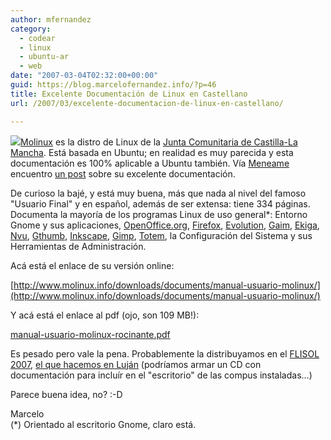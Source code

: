 ```yaml
---
author: mfernandez
category:
  - codear
  - linux
  - ubuntu-ar
  - web
date: "2007-03-04T02:32:00+00:00"
guid: https://blog.marcelofernandez.info/?p=46
title: Excelente Documentación de Linux en Castellano
url: /2007/03/excelente-documentacion-de-linux-en-castellano/

---
```

[![](http://3.bp.blogspot.com/_nDZ247g0qSM/Reo1JqvI66I/AAAAAAAAAD0/2OuZJ_oSQHY/s400/logo_molinux.png)](http://3.bp.blogspot.com/_nDZ247g0qSM/Reo1JqvI66I/AAAAAAAAAD0/2OuZJ_oSQHY/s1600-h/logo_molinux.png)[Molinux](http://www.molinux.info/) es la distro de Linux de la [Junta Comunitaria de Castilla-La Mancha](http://www.jccm.es/). Está basada en Ubuntu; en realidad es muy parecida y esta documentación es 100% aplicable a Ubuntu también. Vía [Meneame](http://www.meneame.net/) encuentro [un post](http://meneame.net/story/uno-mejores-manuales-linux-todo-internet) sobre su excelente documentación.

De curioso la bajé, y está muy buena, más que nada al nivel del famoso "Usuario Final" y en español, además de ser extensa: tiene 334 páginas. Documenta la mayoría de los programas Linux de uso general\*: Entorno Gnome y sus aplicaciones, [OpenOffice.org](http://www.openoffice.org/), [Firefox](http://www.mozilla.com/), [Evolution](http://www.gnome.org/projects/evolution/), [Gaim](http://gaim.sf.net/), [Ekiga](http://www.ekiga.org/), [Nvu](http://www.nvu.com/), [Gthumb](http://gthumb.sourceforge.net/), [Inkscape](http://www.inkscape.org/), [Gimp](http://www.gimp.org/), [Totem](http://www.gnome.org/projects/totem/), la Configuración del Sistema y sus Herramientas de Administración.

Acá está el enlace de su versión online:

[http://www.molinux.info/downloads/documents/manual-usuario-molinux/](http://www.molinux.info/downloads/documents/manual-usuario-molinux/)

Y acá está el enlace al pdf (ojo, son 109 MB!):

[manual-usuario-molinux-rocinante.pdf](http://www.molinux.info/downloads/documents/manual-usuario-molinux-rocinante.pdf)

Es pesado pero vale la pena. Probablemente la distribuyamos en el [FLISOL 2007](http://installfest.info/FLISOL2007), [el que hacemos en Luján](http://installfest.info/FLISOL2007/Argentina/Lujan) (podríamos armar un CD con documentación para incluír en el "escritorio" de las compus instaladas...)

Parece buena idea, no? :-D

Marcelo  
(\*) Orientado al escritorio Gnome, claro está.
